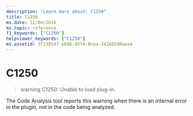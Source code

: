 ```yaml
---
description: "Learn more about: C1250"
title: C1250
ms.date: 11/04/2016
ms.topic: reference
f1_keywords: ["C1250"]
helpviewer_keywords: ["C1250"]
ms.assetid: 3f2385d7-e0d6-4574-8cea-342e82d0aea4
---
```

# C1250

> warning C1250: Unable to load plug-in.

The Code Analysis tool reports this warning when there is an internal error in the plugin, not in the code being analyzed.
